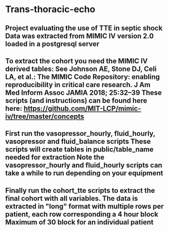 # Trans-thoracic-echo
Project evaluating the use of TTE in septic shock 
Data was extracted from MIMIC IV version 2.0 loaded in a postgresql server
-------------------------
To extract the cohort you need the MIMIC IV derived tables:
See Johnson AE, Stone DJ, Celi LA, et al.: The MIMIC Code Repository: enabling reproducibility in critical care research. J Am Med Inform Assoc JAMIA 2018; 25:32–39
These scripts (and instructions) can be found here here: https://github.com/MIT-LCP/mimic-iv/tree/master/concepts
--- 
First run the vasopressor_hourly, fluid_hourly, vasopressor and fluid_balance scripts 
These scripts will create tables in public/table_name needed for extraction
Note the vasopressor_hourly and fluid_hourly scripts can take a while to run depending on your equipment 
---- 
Finally run the cohort_tte scripts to extract the final cohort with all variables. 
The data is extracted in "long" format with multiple rows per patient, each row corresponding a 4 hour block
Maximum of 30 block for an individual patient
------
